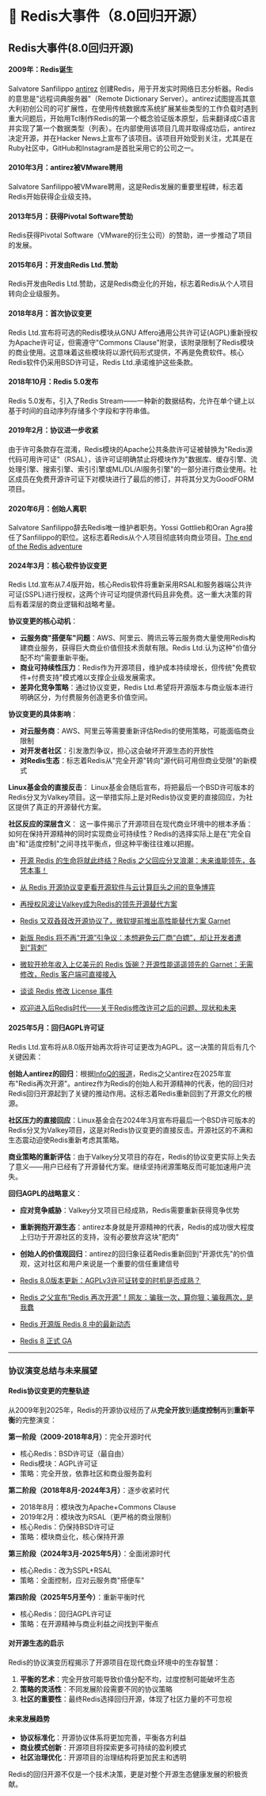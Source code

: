 # 🚀 **Redis大事件（8.0回归开源）**

## Redis大事件(8.0回归开源)

#### **2009年：Redis诞生**
Salvatore Sanfilippo [antirez](https://github.com/antirez) 创建Redis，用于开发实时网络日志分析器。Redis的意思是"远程词典服务器"（Remote Dictionary Server）。antirez试图提高其意大利初创公司的可扩展性，在使用传统数据库系统扩展某些类型的工作负载时遇到重大问题后，开始用Tcl制作Redis的第一个概念验证版本原型，后来翻译成C语言并实现了第一个数据类型（列表）。在内部使用该项目几周并取得成功后，antirez决定开源，并在Hacker News上宣布了该项目。该项目开始受到关注，尤其是在Ruby社区中，GitHub和Instagram是首批采用它的公司之一。

#### **2010年3月：antirez被VMware聘用**
Salvatore Sanfilippo被VMware聘用，这是Redis发展的重要里程碑，标志着Redis开始获得企业级支持。

#### **2013年5月：获得Pivotal Software赞助**
Redis获得Pivotal Software（VMware的衍生公司）的赞助，进一步推动了项目的发展。

#### **2015年6月：开发由Redis Ltd.赞助**
Redis开发由Redis Ltd.赞助，这是Redis商业化的开始，标志着Redis从个人项目转向企业级服务。

#### **2018年8月：首次协议变更**
Redis Ltd.宣布将可选的Redis模块从GNU Affero通用公共许可证(AGPL)重新授权为Apache许可证，但需遵守"Commons Clause"附录，该附录限制了Redis模块的商业使用。这意味着这些模块将以源代码形式提供，不再是免费软件。核心Redis软件仍采用BSD许可证，Redis Ltd.承诺维护这些条款。

#### **2018年10月：Redis 5.0发布**
Redis 5.0发布，引入了Redis Stream——一种新的数据结构，允许在单个键上以基于时间的自动序列存储多个字段和字符串值。

#### **2019年2月：协议进一步收紧**
由于许可条款存在混淆，Redis模块的Apache公共条款许可证被替换为"Redis源代码可用许可证"（RSAL），该许可证明确禁止将模块作为"数据库、缓存引擎、流处理引擎、搜索引擎、索引引擎或ML/DL/AI服务引擎"的一部分进行商业使用。社区成员在免费开源许可证下对模块进行了最后的修订，并将其分叉为GoodFORM项目。

#### **2020年6月：创始人离职**
Salvatore Sanfilippo辞去Redis唯一维护者职务。Yossi Gottlieb和Oran Agra接任了Sanfilippo的职位。这标志着Redis从个人项目彻底转向商业项目。[The end of the Redis adventure](http://antirez.com/news/133)

#### **2024年3月：核心软件协议变更**
Redis Ltd.宣布从7.4版开始，核心Redis软件将重新采用RSAL和服务器端公共许可证(SSPL)进行授权，这两个许可证均提供源代码且非免费。这一重大决策的背后有着深层的商业逻辑和战略考量。

**协议变更的核心动机**：
- **云服务商"搭便车"问题**：AWS、阿里云、腾讯云等云服务商大量使用Redis构建商业服务，获得巨大商业价值但技术贡献有限。Redis Ltd.认为这种"价值分配不均"需要重新平衡。
- **商业可持续性压力**：Redis作为开源项目，维护成本持续增长，但传统"免费软件+付费支持"模式难以支撑企业级发展需求。
- **差异化竞争策略**：通过协议变更，Redis Ltd.希望将开源版本与商业版本进行明确区分，为付费服务创造更多价值空间。

**协议变更的具体影响**：
- **对云服务商**：AWS、阿里云等需要重新评估Redis的使用策略，可能面临商业限制
- **对开发者社区**：引发激烈争议，担心这会破坏开源生态的开放性
- **对Redis生态**：标志着Redis从"完全开源"转向"源代码可用但商业受限"的新模式

**Linux基金会的直接反击**：
Linux基金会随后宣布，将把最后一个BSD许可版本的Redis分叉为Valkey项目。这一举措实际上是对Redis协议变更的直接回应，为社区提供了真正的开源替代方案。

**社区反应的深层含义**：
这一事件揭示了开源项目在现代商业环境中的根本矛盾：如何在保持开源精神的同时实现商业可持续性？Redis的选择实际上是在"完全自由"和"适度控制"之间寻找平衡点，但这种平衡往往难以把握。

- <a href='https://www.infoq.cn/article/ee6dyubdjdvsr369zune'>开源 Redis 的生命将就此终结？Redis 之父回应分叉浪潮：未来谁能领先，各凭本事！</a>

- <a href='https://www.infoq.cn/article/cyh0hqiNW99Eh61mEaY3'>从 Redis 开源协议变更看开源软件与云计算巨头之间的竞争博弈</a>

- <a href='https://www.businesswirechina.com/zh/news/57686.html'>再授权风波让Valkey成为Redis的领先开源替代方案</a>

- <a href='https://blog.csdn.net/baidu_41642080/article/details/136913195'>Redis 又双叒叕改开源协议了，微软提前推出高性能替代方案 Garnet</a>
- <a href='https://36kr.com/p/2700542716409992'>新版 Redis 将不再“开源”引争议：本想避免云厂商“白嫖”，却让开发者遭到“背刺”</a>

- <a href='https://www.infoq.cn/article/ppo8vzpth59mqj8np0hn'>微软开抢年收入上亿美元的 Redis 饭碗？开源性能遥遥领先的 Garnet：无需修改，Redis 客户端可直接接入</a>

- <a href='https://fanjingbo.com/post/tan-tan-redisxiu-gai-licenseshi-jian'>谈谈 Redis 修改 License 事件</a>

- <a href='https://huangz.blog/2024/post-redis-era.html'>欢迎进入后Redis时代——关于Redis修改许可之后的问题、现状和未来</a>


#### **2025年5月：回归AGPL许可证**
Redis Ltd.宣布将从8.0版开始再次将许可证更改为AGPL。这一决策的背后有几个关键因素：

**创始人antirez的回归**：根据[InfoQ的报道](https://www.infoq.cn/article/ev7mdrxasucv8wrjmb2c)，Redis之父antirez在2025年宣布"Redis再次开源"。antirez作为Redis的创始人和开源精神的代表，他的回归对Redis回归开源起到了关键的推动作用。这标志着Redis重新回到了开源文化的根源。

**社区压力的直接回应**：Linux基金会在2024年3月宣布将最后一个BSD许可版本的Redis分叉为Valkey项目，这是对Redis协议变更的直接反击。开源社区的不满和生态震动迫使Redis重新考虑其策略。

**商业策略的重新评估**：由于Valkey分叉项目的存在，Redis的协议变更实际上失去了意义——用户已经有了开源替代方案。继续坚持闭源策略反而可能加速用户流失。

**回归AGPL的战略意义**：
- **应对竞争威胁**：Valkey分叉项目已经成熟，Redis需要重新获得竞争优势
- **重新拥抱开源生态**：antirez本身就是开源精神的代表，Redis的成功很大程度上归功于开源社区的支持，没有必要放弃这块"肥肉"
- **创始人的价值观回归**：antirez的回归象征着Redis重新回到"开源优先"的价值观，这对社区和用户来说是一个重要的信任重建信号

- <a href='https://www.showapi.com/news/article/683a9eb24ddd79013c010b1d'>Redis 8.0版本更新：AGPLv3许可证转变的时机是否成熟？</a>

- <a href='https://www.infoq.cn/article/ev7mdrxasucv8wrjmb2c'>Redis 之父宣布“Redis 再次开源”！网友：骗我一次，算你狠；骗我两次，是我蠢</a>

- <a href='https://redis.ac.cn/docs/latest/develop/whats-new/8-0/'>Redis 开源版 Redis 8 中的最新动态</a>

- <a href='https://www.oschina.net/news/348326/redis-8-ga'>Redis 8 正式 GA</a>

---

### **协议演变总结与未来展望**

#### **Redis协议变更的完整轨迹**
从2009年到2025年，Redis的开源协议经历了从**完全开放**到**适度控制**再到**重新平衡**的完整演变：

**第一阶段（2009-2018年8月）**：完全开源时代
- 核心Redis：BSD许可证（最自由）
- Redis模块：AGPL许可证
- 策略：完全开放，依靠社区和商业服务盈利

**第二阶段（2018年8月-2024年3月）**：逐步收紧时代
- 2018年8月：模块改为Apache+Commons Clause
- 2019年2月：模块改为RSAL（更严格的商业限制）
- 核心Redis：仍保持BSD许可证
- 策略：模块商业化，核心保持开源

**第三阶段（2024年3月-2025年5月）**：全面闭源时代
- 核心Redis：改为SSPL+RSAL
- 策略：全面控制，应对云服务商"搭便车"

**第四阶段（2025年5月至今）**：重新平衡时代
- 核心Redis：回归AGPL许可证
- 策略：在开源精神与商业利益之间找到平衡点

#### **对开源生态的启示**
Redis的协议演变历程揭示了开源项目在现代商业环境中的生存智慧：

1. **平衡的艺术**：完全开放可能导致价值分配不均，过度控制可能破坏生态
2. **策略的灵活性**：不同发展阶段需要不同的协议策略
3. **社区的重要性**：最终Redis选择回归开源，体现了社区力量的不可忽视

#### **未来发展趋势**
- **协议标准化**：开源协议体系将更加完善，平衡各方利益
- **商业模式创新**：开源项目将探索更多可持续的盈利模式
- **社区治理优化**：开源项目的治理结构将更加民主和透明

Redis的回归开源不仅是一个技术决策，更是对整个开源生态健康发展的积极贡献。
